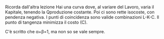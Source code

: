 Ricorda dall'altra lezione
Hai una curva dove, al variare del Lavoro, varia il Kapitale, tenendo la Qproduzione costante.
Poi ci sono rette isocoste, con pendenza negativa.
I punti di coincidenza sono valide combinazioni L-K-C.
Il punto di tangenza minimizza il costo (C).

C'è scritto che α+β=1, ma non so se vale sempre.
